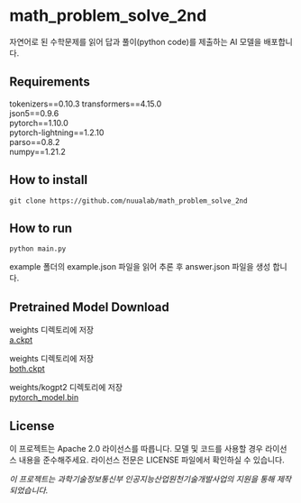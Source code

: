 # math_problem_solve_2nd
자연어로 된 수학문제를 읽어 답과 풀이(python code)를 제출하는 AI 모델을 배포합니다.
    
## Requirements
tokenizers==0.10.3 
transformers==4.15.0     
json5==0.9.6     
pytorch==1.10.0   
pytorch-lightning==1.2.10   
parso==0.8.2   
numpy==1.21.2
    
## How to install
  
```
git clone https://github.com/nuualab/math_problem_solve_2nd
```
  
## How to run
```
python main.py
```
example 폴더의 example.json 파일을 읽어 추론 후 answer.json 파일을 생성 합니다.
   
   
## Pretrained Model Download
weights 디렉토리에 저장   
[a.ckpt](https://drive.google.com/file/d/1XVEiTzujs4jixTO3lgFTJPdvJZZg8eVP/view?usp=sharing, "a.ckpt")   
     
weights 디렉토리에 저장   
[both.ckpt](https://drive.google.com/file/d/18Cc_s6OuAkOT67eujmrNq_a56UMPkQG9/view?usp=sharing, "both.ckpt")   
    
weights/kogpt2 디렉토리에 저장   
[pytorch_model.bin](https://drive.google.com/file/d/1oJsPsV-jIoxi3yDsKIqpIVQXYXXcvTuP/view?usp=sharing, "pytorch_model.bin")
    
## License
이 프로젝트는 Apache 2.0 라이선스를 따릅니다. 모델 및 코드를 사용할 경우 라이선스 내용을 준수해주세요. 라이선스 전문은 LICENSE 파일에서 확인하실 수 있습니다.

*이 프로젝트는 과학기술정보통신부 인공지능산업원천기술개발사업의 지원을 통해 제작 되었습니다.*
